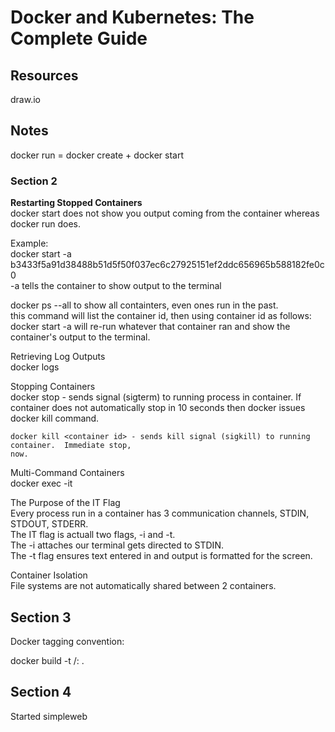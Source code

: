# Docker and Kubernetes: The Complete Guide

## Resources
draw.io

## Notes
docker run = docker create + docker start  

### Section 2  
**Restarting Stopped Containers**  
docker start does not show you output coming from the container whereas docker run does.  

Example:  
docker start -a b3433f5a91d38488b51d5f50f037ec6c27925151ef2ddc656965b588182fe0c0   
-a tells the container to show output to the terminal  

docker ps --all to show all containters, even ones run in the past.  
this command will list the container id, then using container id as follows:  
docker start -a <container id> will re-run whatever that container ran and show the   
container's output to the terminal.  

Retrieving Log Outputs  
    docker logs <container id>

Stopping Containers   
    docker stop <container id> - sends signal (sigterm) to running process in container.  If
    container does not automatically stop in 10 seconds then docker issues docker kill command.  
    
    docker kill <container id> - sends kill signal (sigkill) to running container.  Immediate stop,
    now.  

Multi-Command Containers  
   docker exec -it <container id> <command>   

The Purpose of the IT Flag  
    Every process run in a container has 3 communication channels, STDIN, STDOUT, STDERR.  
    The IT flag is actuall two flags, -i and -t.  
    The -i attaches our terminal gets directed to STDIN.  
    The -t flag ensures text entered in and output is formatted for the screen.  

Container Isolation  
    File systems are not automatically shared between 2 containers.  

## Section 3  

Docker tagging convention:

docker build -t <docker id>/<image name>:<version> .

## Section 4  

Started simpleweb  

